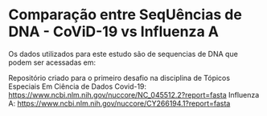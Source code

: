 # Comparação entre SeqUências de DNA - CoViD-19 vs Influenza A

Os dados utilizados para este estudo são de sequencias de DNA que podem ser acessadas em:

Repositório criado para o primeiro desafio na disciplina de Tópicos Especiais Em Ciência de Dados
Covid-19: https://www.ncbi.nlm.nih.gov/nuccore/NC_045512.2?report=fasta
Influenza A: https://www.ncbi.nlm.nih.gov/nuccore/CY266194.1?report=fasta

